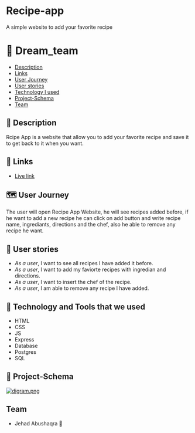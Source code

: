 # Recipe-app

A simple website to add your favorite recipe

# :hamburger: Dream_team

- [Description](#Description)
- [Links](#Links)
- [User Journey](#Journey)
- [User stories](#stories)
- [Technology I used](#Technology)
- [Project-Schema](#schema)
- [Team](#team)

## :page_facing_up: <span id='Description'>Description</span>

Rcipe App is a website that allow you to add your favorite recipe and save it to get back to it when you want.

## :link: <span id='Links'>Links</span>

- [Live link](https://recipe-app-jehad.herokuapp.com/)

## :world_map: <span id='Journey'>User Journey</span>

The user will open Recipe App Website, he will see recipes added before, if he want to add a new recipe he can click on add button and write recipe name, ingrediants, directions and the chef, also he able to remove any recipe he want.

## :book: <span id='stories'>User stories</span>

- _As a user_, I want to see all recipes I have added it before.
- _As a user_, I want to add my faviorte recipes with ingredian and directions.
- _As a user_, I want to insert the chef of the recipe.
- _As a user_, I am able to remove any recipe I have added.

## :page_with_curl: <span id='Technology'>Technology and Tools that we used</span>

- HTML
- CSS
- JS
- Express
- Database
- Postgres
- SQL

## :memo: <span id='schema'>Project-Schema</span>

[![digram.png](https://i.postimg.cc/SxtDqzc2/digram.png)](https://postimg.cc/mPCQykXB)

## **Team** <span id='team'></span>

- Jehad Abushaqra :woman:
